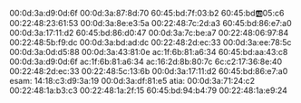 00:0d:3a:d9:0d:6f
00:0d:3a:87:8d:70
60:45:bd:7f:03:b2
60:45:bd:ab:05:c6
00:22:48:23:61:53
00:0d:3a:8e:e3:5a
00:22:48:7c:2d:a3
60:45:bd:86:e7:a0
00:0d:3a:17:11:d2
60:45:bd:86:d0:47
00:0d:3a:7c:be:a7
00:22:48:06:97:84
00:22:48:5b:f9:dc
00:0d:3a:bd:ad:dc
00:22:48:2d:ec:33
00:0d:3a:ee:78:5c
00:0d:3a:0d:d5:88
00:0d:3a:43:81:0e
ac:1f:6b:81:a6:34
60:45:bd:aa:43:c8
00:0d:3a:d9:0d:6f
ac:1f:6b:81:a6:34
ac:16:2d:8b:80:7c
6c:c2:17:36:8e:40
00:22:48:2d:ec:33
00:22:48:5c:13:6b
00:0d:3a:17:11:d2
60:45:bd:86:e7:a0
esam:
14:18:c3:d9:3a:19
00:0d:3a:df:81:e5
atia:
00:0d:3a:71:24:c2
00:22:48:1a:b3:c3
00:22:48:1a:2f:15
60:45:bd:94:b4:79
00:22:48:1a:e9:24
